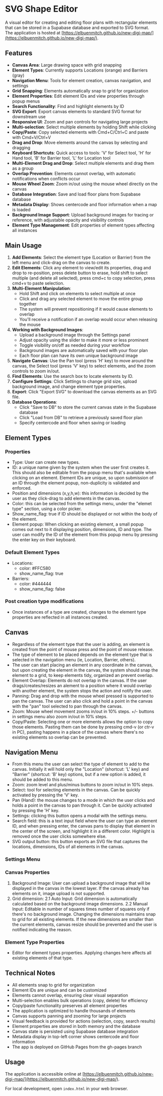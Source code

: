 # SVG Shape Editor

A visual editor for creating and editing floor plans with rectangular elements that can be stored in a Supabase database and exported to SVG format. The application is hosted at [https://elbuenmitch.github.io/new-digi-map/](https://elbuenmitch.github.io/new-digi-map/).

## Features

- **Canvas Area**: Large drawing space with grid snapping
- **Element Types**: Currently supports Locations (orange) and Barriers (gray)
- **Navigation Menu**: Tools for element creation, canvas navigation, and settings
- **Grid Snapping**: Elements automatically snap to grid for organization
- **Element Properties**: Edit element IDs and view properties through popup menus
- **Search Functionality**: Find and highlight elements by ID
- **SVG Export**: Export canvas elements to standard SVG format for downstream use
- **Responsive UI**: Zoom and pan controls for navigating large projects
- **Multi-selection**: Select multiple elements by holding Shift while clicking
- **Copy/Paste**: Copy selected elements with Cmd+C/Ctrl+C and paste with Cmd+V/Ctrl+V
- **Drag and Drop**: Move elements around the canvas by selecting and dragging
- **Keyboard Shortcuts**: Quick access to tools: 'V' for Select tool, 'H' for Hand tool, 'B' for Barrier tool, 'L' for Location tool
- **Multi-Element Drag and Drop**: Select multiple elements and drag them as a group
- **Overlap Prevention**: Elements cannot overlap, with automatic notifications when conflicts occur
- **Mouse Wheel Zoom**: Zoom in/out using the mouse wheel directly on the canvas
- **Database Integration**: Save and load floor plans from Supabase database
- **Metadata Display**: Shows centercode and floor information when a map is loaded
- **Background Image Support**: Upload background images for tracing or reference, with adjustable opacity and visibility controls
- **Element Type Management**: Edit properties of element types affecting all instances

## Main Usage

1. **Add Elements**: Select the element type (Location or Barrier) from the left menu and click-drag on the canvas to create.
2. **Edit Elements**: Click any element to view/edit its properties, drag and drop to re-position, press delete button to erase, hold shift to select multiple (and delete all selected), press cmd+c to copy selection, press cmd+v to paste selection.
3. **Multi-Element Manipulation**:
   - Hold Shift and click on elements to select multiple at once
   - Click and drag any selected element to move the entire group together
   - The system will prevent repositioning if it would cause elements to overlap
   - You'll receive a notification if an overlap would occur when releasing the mouse
4. **Working with Background Images**:
   - Upload a background image through the Settings panel
   - Adjust opacity using the slider to make it more or less prominent
   - Toggle visibility on/off as needed during your workflow
   - Background images are automatically saved with your floor plan
   - Each floor plan can have its own unique background image
5. **Navigate Canvas**: Use the Pan tool (press 'H' key) to move around the canvas, the Select tool (press 'V' key) to select elements, and the zoom controls to zoom in/out.
5. **Find Elements**: Use the search box to locate elements by ID.
6. **Configure Settings**: Click Settings to change grid size, upload background image, and change element type properties.
7. **Export**: Click "Export SVG" to download the canvas elements as an SVG file.
8. **Database Operations**:
   - Click "Save to DB" to store the current canvas state in the Supabase database
   - Click "Load from DB" to retrieve a previously saved floor plan
   - Specify centercode and floor when saving or loading

## Element Types
### Properties
- Type: User can create new types.
- ID: a unique name given by the system when the user first creates it. This should also be editable from the popup menu that's available when clicking on an element. Element IDs are unique, so upon submission of an ID through the element popup, non-duplicity is validated and enforced.
- Position and dimensions (x,y,h,w): this information is decided by the user as they click-drag to add elements in the canvas.
- Color: this can be selected from the settings menu, under the "elemet type" section, using a color picker.
- Show_name_flag: true if ID should be displayed or not within the body of the element.
- Element popup: When clicking an existing element, a small popup comes out next to it displaying position, dimensions, ID and type. The user can modify the ID of the element from this popup menu by pressing the enter key on their keyboard.

### Default Element Types
- Locations: 
    - color: #FFC580
    - show_name_flag: true
- Barriers: 
    - color: #444444
    - show_name_flag: false
### Post creation type modifications
- Once instances of a type are created, changes to the element type properties are reflected in all instances created.

## Canvas
- Regardless of the element type that the user is adding, an element is created from the point of mouse press and the point of mouse release.
- The type of element to be placed depends on the element type that is selected in the navigation menu (ie, Location, Barrier, others).
- The user can start placing an element in any coordinate in the canvas, but upon creating the element in the canvas, the system should snap the element to a grid, to keep elements tidy, organized an prevent overlap.
- Element Overlap: Elements do not overlap in the canvas. If the user drags/creates/resizes an alement to a position where it would overlap with another element, the system stops the action and notify the user.
- Panning: Drag and drop with the mouse wheel pressed is supported to pan the canvas. The user can also click and hold a point in the canvas with the "pan" tool selected to pan through the canvas.
- Zoom: Mouse wheel movement zooms in/out in 10% steps. +/- buttons in settings menu also zoom in/out in 10% steps.
- Copy/Paste: Selecting one or more elements allows the option to copy those elements. Pasting them can be done by pressing cmd-v (or ctr-v in PC), pasting happens in a place of the canvas where there's no existing elements so overlap can be prevented.

## Navigation Menu
- From this menu the user can select the type of element to add to the canvas. Initially it will hold only the "Location" (shortcut: 'L' key) and "Barrier" (shortcut: 'B' key) options, but if a new option is added, it should be added to this menu.
- Zoom: zoom level and plus/minus buttons to zoom in/out in 10% steps.
- Select: tool for selecting elements in the canvas. Can be quickly activated by pressing the 'V' key.
- Pan (Hand): the mouse changes to a mode in which the user clicks and holds a point in the canvas to pan through it. Can be quickly activated by pressing the 'H' key.
- Settings: clicking this button opens a modal with the settings menu.
- Search field: this is a text input field where the user can type an element ID, and when pressing enter, the canvas pans to display that element in the center of the screen, and highlight it in a different color. Highlight is removed once the user clicks somewhere else.
- SVG output button: this button exports an SVG file that captures the locations, dimensions, IDs of all elements in the canvas.

### Settings Menu
### Canvas Properties
1. Background Image: User can upload a background image that will be displayed in the canvas in the lowest layer. If the canvas already has elements on it, image upload is not supported.
2. Grid dimension: 
2.1 Auto Input: Grid dimension is automatically calculated based on the background image dimensions.
2.2 Manual Input: Editable in number of squares times number of squares only if there's no background image. Changing the dimensions maintains snap to grid for all existing elements. If the new dimensions are smaller than the current elements, canvas resize should be prevented and the user is notified indicating the reason.

### Element Type Properties
- Editor for element types properties. Applying changes here affects all existing elements of that type.



## Technical Notes
- All elements snap to grid for organization
- Element IDs are unique and can be customized
- Elements cannot overlap, ensuring clear visual separation
- Multi-selection enables bulk operations (copy, delete) for efficiency
- Copy/paste functionality preserves all element properties
- The application is optimized to handle thousands of elements
- Canvas supports panning and zooming for large projects
- Visual feedback is provided for actions (selection, copy, search results)
- Element properties are stored in both memory and the database
- Canvas state is persisted using Supabase database integration
- Metadata display in top-left corner shows centercode and floor information
- The app is deployed on GitHub Pages from the gh-pages branch

## Usage

The application is accessible online at [https://elbuenmitch.github.io/new-digi-map/](https://elbuenmitch.github.io/new-digi-map/).

For local development, open `index.html` in your web browser.
